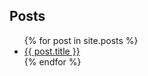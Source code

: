 ## Posts

<ul>
  {% for post in site.posts %}
    <li>
      <a href="ideal-octo-meme-test-2984791/{{ post.url }}">{{ post.title }}</a>
    </li>
  {% endfor %}
</ul>
